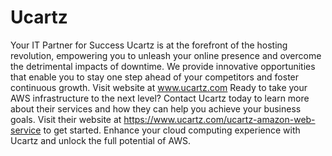 # Ucartz
Your IT Partner for Success
Ucartz is at the forefront of the hosting revolution, empowering you to unleash your online presence and overcome the detrimental impacts of downtime. We provide innovative opportunities that enable you to stay one step ahead of your competitors and foster continuous growth.
Visit website at www.ucartz.com
Ready to take your AWS infrastructure to the next level? Contact Ucartz today to learn more about their services and how they can help you achieve your business goals. Visit their website at https://www.ucartz.com/ucartz-amazon-web-service to get started. Enhance your cloud computing experience with Ucartz and unlock the full potential of AWS.
